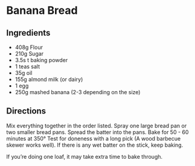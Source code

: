 # Banana Bread

## Ingredients
- 408g Flour
- 210g Sugar
- 3.5s t baking powder
- 1 teas salt
- 35g oil
- 155g almond milk (or dairy)
- 1 egg
- 250g mashed banana (2-3 depending on the size)

## Directions
Mix everything together in the order listed. Spray one large bread pan or two smaller bread pans. Spread the batter into the pans. Bake for 50 - 60 minutes at 350°  Test for doneness with a long pick (A wood barbecue skewer works well). If there is any wet batter on the stick, keep baking.

If you’re doing one loaf, it may take extra time to bake through.

